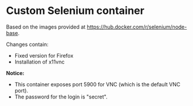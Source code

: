 Custom Selenium container
=========================

Based on the images provided at https://hub.docker.com/r/selenium/node-base.

Changes contain:
- Fixed version for Firefox
- Installation of x11vnc

**Notice:**
- This container exposes port 5900 for VNC (which is the default VNC port).
- The password for the login is "secret".